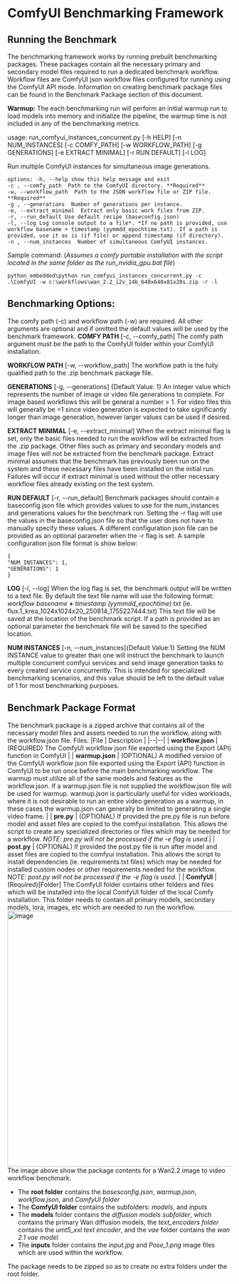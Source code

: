 # ComfyUI Benchmarking Framework
## Running the Benchmark
The benchmarking framework works by running prebuilt benchmarking packages. These packages contain all the necessary primary and secondary model files required to run a dedicated benchmark workflow. Workflow files are ComfyUI json workflow files configured for running using the ComfyUI API mode.
Information on creating benchmark package files can be found in the Benchmark Package section of this document.

**Warmup:**  The each benchmarking run will perform an initial warmup run to load models into memory and initialize the pipeline, the warmup time is not included in any of the benchmarking metrics.


usage: run_comfyui_instances_concurrent.py [-h HELP] [-n NUM_INSTANCES] [-c COMFY_PATH] [-w WORKFLOW_PATH] [-g GENERATIONS] [-e EXTRACT MINIMAL] [-r RUN DEFAULT] [-l LOG]

Run multiple ComfyUI instances for simultaneous image generations.

    options: -h, --help show this help message and exit 
	-c , --comfy_path  Path to the ComfyUI directory. **Required**
	-w, --workflow_path  Path to the JSON workflow file or ZIP file.  **Required**
	-g , --generations  Number of generations per instance.
	-e, --extract_minimal  Extract only basic work files from ZIP.
	-r, --run_default Use default recipe (baseconfig.json)
	-l, --log Log console output to a file*. *If no path is provided, use workflow basename + timestamp (yymmdd_epochtime.txt). If a path is provided, use it as is (if file) or append timestamp (if directory).
	-n , --num_instances  Number of simultaneous ComfyUI instances.


Sample command: (*Assumes a comfy portable installation with the script located in the same folder as the run_nvidia_gpu.bat file*)

    python_embedded\python run_comfyui_instances_concurrent.py -c .\ComfyUI -w c:\workflows\wan_2.2_i2v_14b_640x640x81x20s.zip -r -l

## Benchmarking Options:
The comfy path (-c) and workflow path (-w) are required. All other arguments are optional and if omitted the default values will be used by the benchmark framework.
**COMFY PATH** [-c, --comfy_path]
The comfy path argument must be the path to the ComfyUI folder within your ComfyUI installation. 

**WORKFLOW PATH** [-w, --workflow_path]
The workflow path is the fully qualified path to the .zip benchmark package file. 

**GENERATIONS** [-g, --generations] {Default Value: 1}
An integer value which represents the number of image or video file generations to complete. For image based workflows this will be general a number > 1.  For video files this will generally be =1  since video generation is expected to take significantly longer than image generation, however larger values can be used if desired.

**EXTRACT MINIMAL** [-e, --extract_minimal] 
When the extract minimal flag is set, only the basic files needed to run the workflow will be extracted from the .zip package. Other files such as primary and secondary models and image files will not be extracted from the benchmark package. Extract minimal assumes that the benchmark has previously been run on the system and these necessary files have been installed on the initial run. Failures will occur if extract minimal is used without the other necessary workflow files already existing on the test system. 

**RUN DEFAULT** [-r, --run_default] 
Benchmark packages should contain a baseconfig.json file which provides values to use for the num_instances and generations values for the benchmark run. Setting the -r flag will use the values in the baseconfig.json file so that the user does not have to manually specify these values. A different configuration json file can be provided as an optional parameter when the -r flag is set.  A sample configuration json file format is show below:

    {
    "NUM_INSTANCES": 1,
    "GENERATIONS": 1
    }

**LOG** [-l, --log]
When the log flag is set, the benchmark output will be written to a text file. By default the text file name will use the following format:  
*workflow basename* **+** *timestamp (yymmdd_epochtime)*.txt  (ie. flux.1_krea_1024x1024x20_250814_1755227444.txt) This text file will be saved at the location of the benchmark script. If a path is provided as an optional parameter the benchmark file will be saved to the specified location. 

**NUM INSTANCES** [-n, --num_instances]{Default Value:1}
Setting the NUM INSTANCE value to greater than one will instruct the benchmark to launch multiple concurrent comfyui services and send image generation tasks to every created service concurrently. This is intended for specialized benchmarking scenarios, and this value should be left to the default value of 1 for most benchmarking purposes.

## Benchmark Package Format
The benchmark package is a zipped archive that contains all of the necessary model files and assets needed to run the workflow, along with the workflow.json file. 
Files:
|File   | Description |
|--|--|
| **workflow.json**  | (REQUIRED) The ComfyUI workflow json file exported using the Export (API) function in ComfyUI  |
| **warmup.json**  | (OPTIONAL) A modified version of the  ComfyUI workflow json file exported using the Export (API) function in ComfyUI to be run once before the main benchmarking workflow. The warmup must utilize all of the same models and features as the workflow.json. If a warmup.json file is not supplied the workflow.json file will be used for warmup. warmup.json is particularly useful for video workloads, where it is not desirable to run an entire video generation as a warmup, in these cases the warmup.json can generally be limited to generating a single video frame. |
| **pre.py**  | (OPTIONAL) If provided the pre.py file is run before model and asset files are copied to the comfyui installation. This allows the script to create any specialized directories or files which may be needed for a workflow.  *NOTE: pre.py will not be processed if the -e flag is used.*|
| **post.py**  | (OPTIONAL) If provided the post.py file is run after model and asset files are copied to the comfyui installation. This allows the script to install dependencies (ie. requirements.txt files) which may be needed for installed custom nodes or other requirements needed for the workflow. N*OTE: post.py will not be processed if the -e flag is used.*  |
| **ComfyUI**  | (Required)[Folder] The ComfyUI folder contains other folders and files which will be installed into the local ComfyUI folder of the local Comfy installation. This folder needs to contain all primary models, secondary models, lora, images, etc which are needed to run the workflow. 
<img width="1166" height="573" alt="image" src="https://github.com/user-attachments/assets/73c65c09-7557-4c98-bef4-d4c883461b9a" />
The image above show the package contents for a Wan2.2 image to video workflow benchmark.

 - The **root folder** contains the *basesconfig.json*, *warmup.json*, *workflow.json*, and *ComfyUI folder*
 - The **ComfyUI folder** contains the subfolders: *models*, and *inputs*
 - The **models** folder contains the *diffusion models subfolder*, which contains the primary Wan diffusion models, the *text_encoders folder* contains the *umt5_xxl text encoder*, and the *vae* folder contains the *wan 2.1 vae model*
 - The **inputs** folder contains the *input.jpg* and *Pose_1.png* image files which are used within the workflow.

The package needs to be zipped so as to create no extra folders under the root folder.
